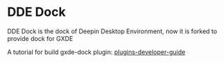 # DDE Dock

DDE Dock is the dock of Deepin Desktop Environment, now it is forked to provide dock for GXDE

A tutorial for build gxde-dock plugin: [plugins-developer-guide](plugins/plugin-guide/plugins-developer-guide.md)

